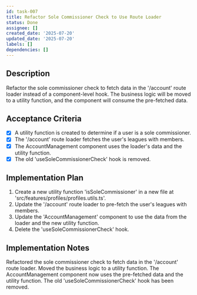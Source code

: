 ```yaml
---
id: task-007
title: Refactor Sole Commissioner Check to Use Route Loader
status: Done
assignee: []
created_date: '2025-07-20'
updated_date: '2025-07-20'
labels: []
dependencies: []
---
```


## Description

Refactor the sole commissioner check to fetch data in the '/account' route loader instead of a component-level hook. The business logic will be moved to a utility function, and the component will consume the pre-fetched data.

## Acceptance Criteria

- [x] A utility function is created to determine if a user is a sole commissioner.
- [x] The '/account' route loader fetches the user's leagues with members.
- [x] The AccountManagement component uses the loader's data and the utility function.
- [x] The old 'useSoleCommissionerCheck' hook is removed.

## Implementation Plan

1. Create a new utility function 'isSoleCommissioner' in a new file at 'src/features/profiles/profiles.utils.ts'.
2. Update the '/account' route loader to pre-fetch the user's leagues with members.
3. Update the 'AccountManagement' component to use the data from the loader and the new utility function.
4. Delete the 'useSoleCommissionerCheck' hook.

## Implementation Notes

Refactored the sole commissioner check to fetch data in the '/account' route loader. Moved the business logic to a utility function. The AccountManagement component now uses the pre-fetched data and the utility function. The old 'useSoleCommissionerCheck' hook has been removed.
